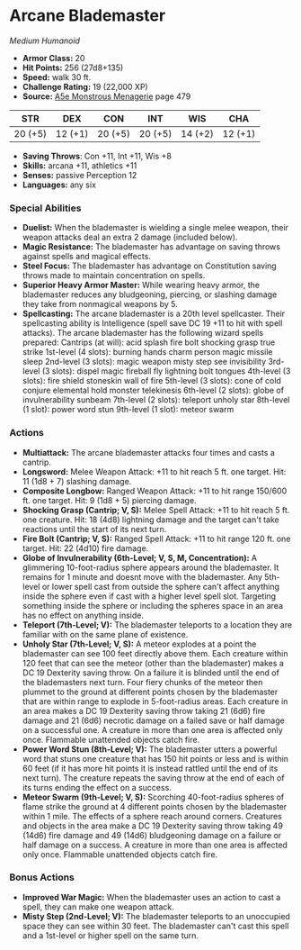 # Arcane Blademaster

*Medium* *Humanoid*

- **Armor Class:** 20
- **Hit Points:** 256 (27d8+135)
- **Speed:** walk 30 ft.
- **Challenge Rating:** 19 (22,000 XP)
- **Source:** [A5e Monstrous Menagerie](https://enpublishingrpg.com/products/level-up-monstrous-menagerie-a5e) page 479

| STR | DEX | CON | INT | WIS | CHA |
| --- | --- | --- | --- | --- | --- |
| 20 (+5) | 12 (+1) | 20 (+5) | 20 (+5) | 14 (+2) | 12 (+1) |

- **Saving Throws**: Con +11, Int +11, Wis +8
- **Skills:** arcana +11, athletics +11
- **Senses:** passive Perception 12
- **Languages:** any six

### Special Abilities

- **Duelist:** When the blademaster is wielding a single melee weapon, their weapon attacks deal an extra 2 damage (included below).
- **Magic Resistance:** The blademaster has advantage on saving throws against spells and magical effects.
- **Steel Focus:** The blademaster has advantage on Constitution saving throws made to maintain concentration on spells.
- **Superior Heavy Armor Master:** While wearing heavy armor, the blademaster reduces any bludgeoning, piercing, or slashing damage they take from nonmagical weapons by 5.
- **Spellcasting:** The arcane blademaster is a 20th level spellcaster. Their spellcasting ability is Intelligence (spell save DC 19
 +11 to hit with spell attacks). The arcane blademaster has the following wizard spells prepared:
 Cantrips (at will): acid splash
 fire bolt
 shocking grasp
 true strike
 1st-level (4 slots): burning hands
 charm person
 magic missile
 sleep
 2nd-level (3 slots): magic weapon
 misty step
 see invisibility
 3rd-level (3 slots): dispel magic
 fireball
 fly
 lightning bolt
 tongues
 4th-level (3 slots): fire shield
 stoneskin
 wall of fire
 5th-level (3 slots): cone of cold
 conjure elemental
 hold monster
 telekinesis
 6th-level (2 slots): globe of invulnerability
 sunbeam
 7th-level (2 slots): teleport
 unholy star
 8th-level (1 slot): power word stun
 9th-level (1 slot): meteor swarm

### Actions

- **Multiattack:** The arcane blademaster attacks four times and casts a cantrip.
- **Longsword:** Melee Weapon Attack: +11 to hit  reach 5 ft.  one target. Hit: 11 (1d8 + 7) slashing damage.
- **Composite Longbow:** Ranged Weapon Attack: +11 to hit  range 150/600 ft.  one target. Hit: 9 (1d8 + 5) piercing damage.
- **Shocking Grasp (Cantrip; V, S):** Melee Spell Attack: +11 to hit  reach 5 ft.  one creature. Hit: 18 (4d8) lightning damage  and the target can't take reactions until the start of its next turn.
- **Fire Bolt (Cantrip; V, S):** Ranged Spell Attack: +11 to hit  range 120 ft.  one target. Hit: 22 (4d10) fire damage.
- **Globe of Invulnerability (6th-Level; V, S, M, Concentration):** A glimmering 10-foot-radius sphere appears around the blademaster. It remains for 1 minute and doesnt move with the blademaster. Any 5th-level or lower spell cast from outside the sphere can't affect anything inside the sphere  even if cast with a higher level spell slot. Targeting something inside the sphere or including the spheres space in an area has no effect on anything inside.
- **Teleport (7th-Level; V):** The blademaster teleports to a location they are familiar with on the same plane of existence.
- **Unholy Star (7th-Level; V, S):** A meteor explodes at a point the blademaster can see 100 feet directly above them. Each creature within 120 feet that can see the meteor (other than the blademaster) makes a DC 19 Dexterity saving throw. On a failure  it is blinded until the end of the blademasters next turn. Four fiery chunks of the meteor then plummet to the ground at different points chosen by the blademaster that are within range  to explode in 5-foot-radius areas. Each creature in an area makes a DC 19 Dexterity saving throw  taking 21 (6d6) fire damage and 21 (6d6) necrotic damage on a failed save or half damage on a successful one. A creature in more than one area is affected only once. Flammable unattended objects catch fire.
- **Power Word Stun (8th-Level; V):** The blademaster utters a powerful word that stuns one creature that has 150 hit points or less and is within 60 feet (if it has more hit points  it is instead rattled until the end of its next turn). The creature repeats the saving throw at the end of each of its turns  ending the effect on a success.
- **Meteor Swarm (9th-Level; V, S):** Scorching 40-foot-radius spheres of flame strike the ground at 4 different points chosen by the blademaster within 1 mile. The effects of a sphere reach around corners. Creatures and objects in the area make a DC 19 Dexterity saving throw  taking 49 (14d6) fire damage and 49 (14d6) bludgeoning damage on a failure or half damage on a success. A creature in more than one area is affected only once. Flammable unattended objects catch fire.

### Bonus Actions

- **Improved War Magic:** When the blademaster uses an action to cast a spell, they can make one weapon attack.
- **Misty Step (2nd-Level; V):** The blademaster teleports to an unoccupied space they can see within 30 feet. The blademaster can't cast this spell and a 1st-level or higher spell on the same turn.


